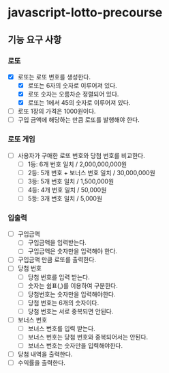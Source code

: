 # javascript-lotto-precourse

## 기능 요구 사항

### 로또

- [x] 로또는 로또 번호를 생성한다.
  - [x] 로또는 6자의 숫자로 이루어져 있다.
  - [x] 로또 숫자는 오름차순 정렬되어 있다.
  - [x] 로또는 1에서 45의 숫자로 이루어져 있다.
- [ ] 로또 1장의 가격은 1000원이다.
- [ ] 구입 금액에 해당하는 만큼 로또를 발행해야 한다.

### 로또 게임

- [ ] 사용자가 구매한 로또 번호와 당첨 번호를 비교한다.
  - [ ] 1등: 6개 번호 일치 / 2,000,000,000원
  - [ ] 2등: 5개 번호 + 보너스 번호 일치 / 30,000,000원
  - [ ] 3등: 5개 번호 일치 / 1,500,000원
  - [ ] 4등: 4개 번호 일치 / 50,000원
  - [ ] 5등: 3개 번호 일치 / 5,000원

### 입출력

- [ ] 구입금액
  - [ ] 구입금액을 입력받는다.
  - [ ] 구입금액은 숫자만을 입력해야 한다.
- [ ] 구입금액 만큼 로또를 출력한다.
- [ ] 당첨 번호
  - [ ] 당첨 번호를 입력 받는다.
  - [ ] 숫자는 쉼표(,)를 이용하여 구분한다.
  - [ ] 당첨번호는 숫자만을 입력해야한다.
  - [ ] 당첨 번호는 6개의 숫자이다.
  - [ ] 당첨 번호는 서로 중복되면 안된다.
- [ ] 보너스 번호
  - [ ] 보너스 번호를 입력 받는다.
  - [ ] 보너스 번호는 당첨 번호와 중복되어서는 안된다.
  - [ ] 보너스 번호는 숫자만을 입력해야한다.
- [ ] 당첨 내역을 출력한다.
- [ ] 수익률을 출력한다.
